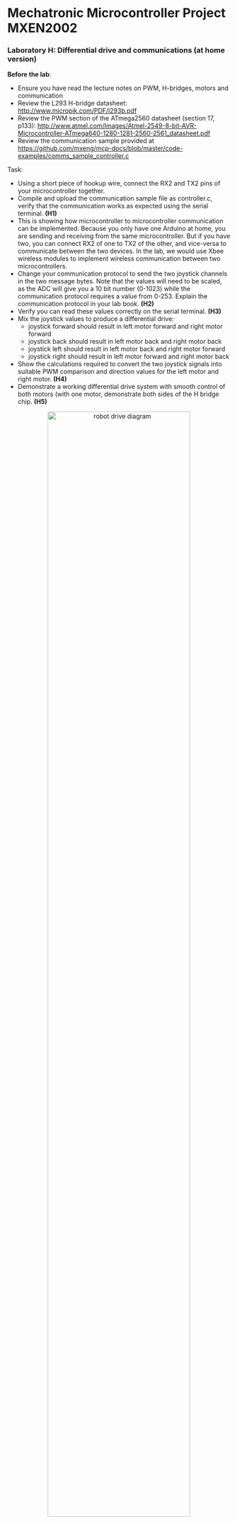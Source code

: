 # Mechatronic Microcontroller Project MXEN2002

### Laboratory H: Differential drive and communications (at home version)

**Before the lab**:
- Ensure you have read the lecture notes on PWM, H-bridges, motors and communication
- Review the L293 H-bridge datasheet: http://www.micropik.com/PDF/l293b.pdf
- Review the PWM section of the ATmega2560 datasheet (section 17, p133): http://www.atmel.com/Images/Atmel-2549-8-bit-AVR-Microcontroller-ATmega640-1280-1281-2560-2561_datasheet.pdf
- Review the communication sample provided at https://github.com/mxeng/mcp-docs/blob/master/code-examples/comms_sample_controller.c


Task:
- Using a short piece of hookup wire, connect the RX2 and TX2 pins of your microcontroller together.
- Compile and upload the communication sample file as controller.c, verify that the communication works as expected using the serial terminal. **(H1)**
- This is showing how microcontroller to microcontroller communication can be implemented. Because you only have one Arduino at home, you are sending and receiving from the same microcontroller. But if you have two, you can connect RX2 of one to TX2 of the other, and vice-versa to communicate between the two devices. In the lab, we would use Xbee wireless modules to implement wireless communication between two microcontrollers.
- Change your communication protocol to send the two joystick channels in the two message bytes. Note that the values will need to be scaled, as the ADC will give you a 10 bit number (0-1023) while the communication protocol requires a value from 0-253. Explain the communication protocol in your lab book. **(H2)**
- Verify you can read these values correctly on the serial terminal. **(H3)**
- Mix the joystick values to produce a differential drive: 
  - joystick forward should result in left motor forward and right motor forward
  - joystick back should result in left motor back and right motor back
  - joystick left should result in left motor back and right motor forward
  - joystick right should result in left motor forward and right motor back
- Show the calculations required to convert the two joystick signals into suitable PWM comparison and direction values for the left motor and right motor. **(H4)**
- Demonstrate a working differential drive system with smooth control of both motors (with one motor, demonstrate both sides of the H bridge chip. **(H5)**

<p align="center"> <img src="https://github.com/mxeng/mcp-docs/blob/master/labs/robot_drive.png" alt="robot drive diagram" width="80%"> </p>
